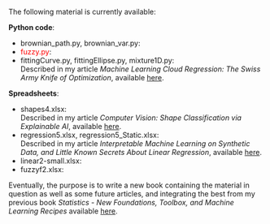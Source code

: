 The following material is currently available:

<b>Python code</b>:

<ul>
  <li> brownian_path.py, brownian_var.py: </li>
  <li> <font color="red">fuzzy.py</font>: </li>
  <li> fittingCurve.py, fittingEllipse.py, mixture1D.py: <br>
    Described in my article <em>Machine Learning Cloud Regression: The Swiss Army Knife of Optimization</em>, available <a href="https://mltechniques.com/2022/08/25/machine-learning-cloud-regression-the-swiss-army-knife-of-optimization/">here</a>.</li>
</ul>

<b>Spreadsheets</b>: 

<ul>
  <li> shapes4.xlsx: <br>
  Described in my article <em>Computer Vision: Shape Classification via Explainable AI</em>, available <a href="https://mltechniques.com/2022/04/20/computer-vision-shape-classification-via-explainable-ai/">here</a>.</li>
  <li> regression5.xlsx, regression5_Static.xlsx: <br>
    Described in my article <em>Interpretable Machine Learning on Synthetic Data, and Little Known Secrets About Linear Regression</em>, available   <a href="https://mltechniques.com/2022/05/07/little-known-secrets-about-interpretable-machine-learning-on-synthetic-data/">here</a>.</li>
  <li> linear2-small.xlsx: </li>
  <li>fuzzyf2.xlsx: </li>
</ul>

Eventually, the purpose is to write a new book containing the material in question as well as some future articles, and integrating the best from my previous book <em>Statistics - New Foundations, Toolbox, and Machine Learning Recipes</em> available <a href="https://mltechniques.com/resources/">here</a>.
